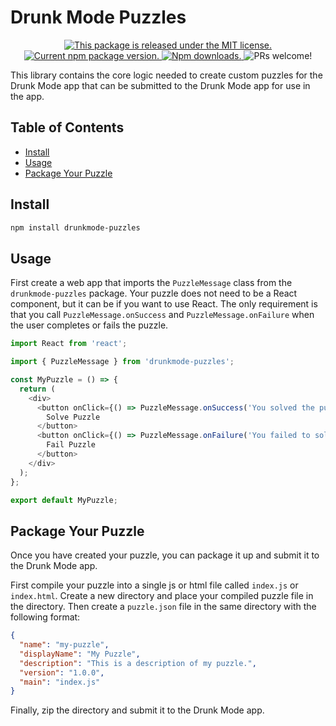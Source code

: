 # Drunk Mode Puzzles <!-- omit in toc -->

<p align="center">
  <a href="https://github.com/noodleofdeath/drunkmode-puzzles/blob/HEAD/LICENSE">
    <img src="https://img.shields.io/badge/license-MIT-blue.svg" alt="This package is released under the MIT license." />
  </a>
  <a href="https://www.npmjs.org/package/drunkmode-puzzles">
    <img src="https://img.shields.io/npm/v/drunkmode-puzzles?color=brightgreen&label=npm%20package" alt="Current npm package version." />
  </a>
  <a href="https://www.npmjs.org/package/drunkmode-puzzles">
    <img src="https://img.shields.io/npm/dt/drunkmode-puzzles" alt="Npm downloads." />
  </a>
  <img src="https://img.shields.io/badge/PRs-welcome-brightgreen.svg" alt="PRs welcome!" />
</p>

This library contains the core logic needed to create custom puzzles for the Drunk Mode app that can be submitted to the Drunk Mode app for use in the app.

## Table of Contents <!-- omit in toc -->

- [Install](#install)
- [Usage](#usage)
- [Package Your Puzzle](#package-your-puzzle)

## Install

```bash
npm install drunkmode-puzzles
```

## Usage

First create a web app that imports the `PuzzleMessage` class from the `drunkmode-puzzles` package. Your puzzle does not need to be a React component, but it can be if you want to use React. The only requirement is that you call `PuzzleMessage.onSuccess` and `PuzzleMessage.onFailure` when the user completes or fails the puzzle.

```typescript
import React from 'react';

import { PuzzleMessage } from 'drunkmode-puzzles';

const MyPuzzle = () => {
  return (
    <div>
      <button onClick={() => PuzzleMessage.onSuccess('You solved the puzzle!')}>
        Solve Puzzle
      </button>
      <button onClick={() => PuzzleMessage.onFailure('You failed to solve the puzzle!')}>
        Fail Puzzle
      </button>
    </div>
  );
};

export default MyPuzzle;
```

## Package Your Puzzle

Once you have created your puzzle, you can package it up and submit it to the Drunk Mode app. 

First compile your puzzle into a single js or html file called `index.js` or `index.html`. Create a new directory and place your compiled puzzle file in the directory. Then create a `puzzle.json` file in the same directory with the following format:

```json
{
  "name": "my-puzzle",
  "displayName": "My Puzzle",
  "description": "This is a description of my puzzle.",
  "version": "1.0.0",
  "main": "index.js"
}
```
  
Finally, zip the directory and submit it to the Drunk Mode app. 